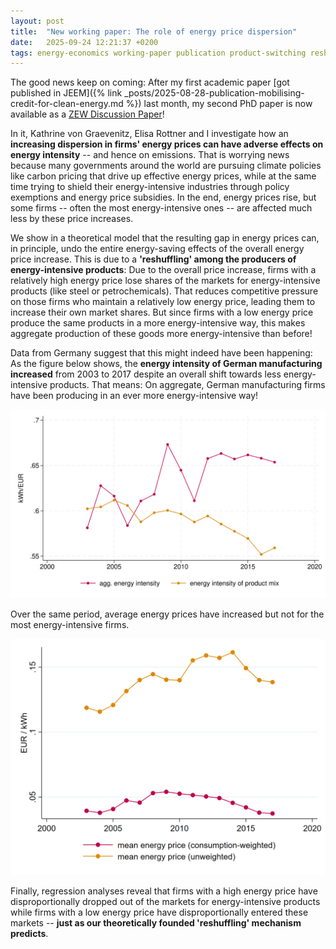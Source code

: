 ```yaml
---
layout: post
title:  "New working paper: The role of energy price dispersion"
date:   2025-09-24 12:21:37 +0200
tags: energy-economics working-paper publication product-switching reshuffling allocation energy-intensity manufacturing
---
```


The good news keep on coming: After my first academic paper [got published in JEEM]({% link _posts/2025-08-28-publication-mobilising-credit-for-clean-energy.md %}) last month, my second PhD paper is now available as a [ZEW Discussion Paper](https://papers.ssrn.com/sol3/papers.cfm?abstract_id=5523679)!

In it, Kathrine von Graevenitz, Elisa Rottner and I investigate how an **increasing dispersion in firms' energy prices can have adverse effects on energy intensity** -- and hence on emissions. That is worrying news because many governments around the world are pursuing climate policies like carbon pricing that drive up effective energy prices, while at the same time trying to shield their energy-intensive industries through policy exemptions and energy price subsidies. In the end, energy prices rise, but some firms -- often the most energy-intensive ones -- are affected much less by these price increases.

We show in a theoretical model that the resulting gap in energy prices can, in principle, undo the entire energy-saving effects of the overall energy price increase. This is due to a **'reshuffling' among the producers of energy-intensive products**: Due to the overall price increase, firms with a relatively high energy price lose shares of the markets for energy-intensive products (like steel or petrochemicals). That reduces competitive pressure on those firms who maintain a relatively low energy price, leading them to increase their own market shares. But since firms with a low energy price produce the same products in a more energy-intensive way, this makes aggregate production of these goods more energy-intensive than before!

Data from Germany suggest that this might indeed have been happening: As the figure below shows, the **energy intensity of German manufacturing increased** from 2003 to 2017 despite an overall shift towards less energy-intensive products. That means: On aggregate, German manufacturing firms have been producing in an ever more energy-intensive way!

![Rising energy intensity despite lower energy intensity of the product mix](/assets/2025-09-24_energy-intensity-developments.svg)

Over the same period, average energy prices have increased but not for the most energy-intensive firms.

![Energy prices increase but not for most energy-intensive firms](/assets/2025-09-24_8b-E-1_enerprice-over-time.png)

Finally, regression analyses reveal that firms with a high energy price have disproportionally dropped out of the markets for energy-intensive products while firms with a low energy price have disproportionally entered these markets -- **just as our theoretically founded 'reshuffling' mechanism predicts**.
